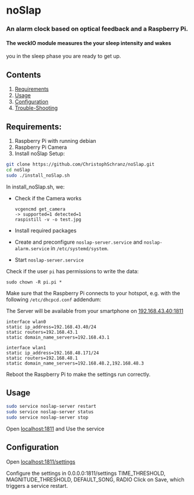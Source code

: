 # noSlap

### An alarm clock based on optical feedback and a Raspberry Pi.

#### The weckIO module measures the your sleep intensity and wakes 
you in the sleep phase you are ready to get up.

## Contents

1. [Requirements](#requirements)
2. [Usage](#usage)
3. [Configuration](#configuration)
4. [Trouble-Shooting](#trouble-shooting)


## Requirements:
 1. Raspberry Pi with running debian
 2. Raspberry Pi Camera
 3. Install noSlap Setup:

```bash
git clone https://github.com/ChristophSchranz/noSlap.git
cd noSlap
sudo ./install_noSlap.sh
```

In install_noSlap.sh, we:

*   Check if the Camera works

        vcgencmd get_camera
        -> supported=1 detected=1
        raspistill -v -o test.jpg

*   Install required packages

*   Create and preconfigure `noslap-server.service` and `noslap-alarm.service` in `/etc/systemd/system`.

*   Start `noslap-server.service`

Check if the user `pi` has permissions to write the data:

    sudo chown -R pi.pi *

Make sure that the Raspberry Pi connects to your hotspot, e.g. with the following `/etc/dhcpcd.conf` addendum:

The Server will be available from your smartphone on [192.168.43.40:1811](192.168.43.40:1811)
    
    interface wlan0
    static ip_address=192.168.43.40/24
    static routers=192.168.43.1
    static domain_name_servers=192.168.43.1
    
    interface wlan1
    static ip_address=192.168.48.171/24
    static routers=192.168.48.1
    static domain_name_servers=192.168.48.2,192.168.48.3
 
Reboot the Raspberry Pi to make the settings run correctly.

## Usage

```bash
sudo service noslap-server restart
sudo service noslap-server status
sudo service noslap-server stop
```

Open [localhost:1811](0.0.0.0:1811) and Use the service


## Configuration

Open [localhost:1811/settings](0.0.0.0:1811/settings)

Configure the settings in 0.0.0.0:1811/settings
TIME_THRESHOLD, MAGNITUDE_THRESHOLD, DEFAULT_SONG, RADIO
Click on Save, which triggers a service restart.
